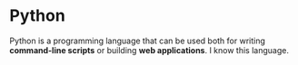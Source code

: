 # Python

Python is a programming language that can be used both for writing **command-line scripts** or building **web applications**. I know this language.
